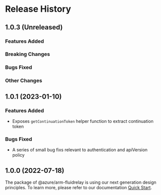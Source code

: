 # Release History

## 1.0.3 (Unreleased)

### Features Added

### Breaking Changes

### Bugs Fixed

### Other Changes

## 1.0.1 (2023-01-10)

### Features Added

- Exposes `getContinuationToken` helper function to extract continuation token

### Bugs Fixed

- A series of small bug fixs relevant to authentication and apiVersion policy

## 1.0.0 (2022-07-18)

The package of @azure/arm-fluidrelay is using our next generation design principles. To learn more, please refer to our documentation [Quick Start](https://aka.ms/azsdk/js/mgmt/quickstart ).

